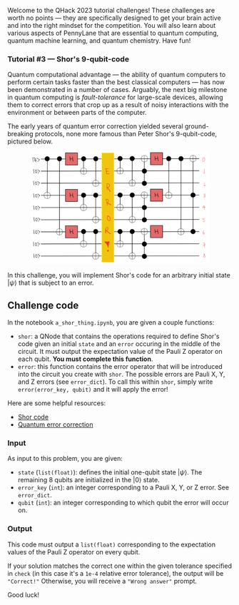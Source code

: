 Welcome to the QHack 2023 tutorial challenges! These challenges are worth no points — they are specifically designed to get your brain active and into the right mindset for the competition. You will also learn about various aspects of PennyLane that are essential to quantum computing, quantum machine learning, and quantum chemistry. Have fun!

### Tutorial \#3 — Shor's 9-qubit-code

Quantum computational advantage — the ability of quantum computers to perform certain tasks faster than the best classical computers — has now been demonstrated in a number of cases.
Arguably, the next big milestone in quantum computing is *fault-tolerance* for large-scale devices, allowing them to correct errors that crop up as a result of noisy interactions with the environment or between parts of the computer.

The early years of quantum error correction yielded several ground-breaking protocols, none more famous than Peter Shor's 9-qubit-code, pictured below.

<p align="center">
<img src="./images/daily3.png" width="400"/>
</p>

In this challenge, you will implement Shor's code for an arbitrary initial state $\vert \psi \rangle$ that is subject to an error. 

## Challenge code

In the notebook `a_shor_thing.ipynb`, you are given a couple functions:

- `shor`: a QNode that contains the operations required to define Shor's code given an initial `state` and an `error` occuring in the middle of the circuit. It must output the expectation value of the Pauli Z operator on each qubit. **You must complete this function**.
- `error`: this function contains the error operator that will be introduced into the circuit you create with `shor`. The possible errors are Pauli X, Y, and Z errors (see `error_dict`). To call this within `shor`, simply write `error(error_key, qubit)` and it will apply the error!

Here are some helpful resources:

- [Shor code](https://en.wikipedia.org/wiki/Quantum_error_correction#Shor_code)
- [Quantum error correction](https://en.wikipedia.org/wiki/Quantum_error_correction)

### Input 

As input to this problem, you are given:

- `state` (`list(float)`): defines the initial one-qubit state $\vert \psi \rangle$. The remaining 8 qubits are initialized in the $\vert 0 \rangle$ state.
- `error_key` (`int`): an integer corresponding to a Pauli X, Y, or Z error. See `error_dict`.
- `qubit` (`int`): an integer corresponding to which qubit the error will occur on.

### Output

This code must output a `list(float)` corresponding to the expectation values of the Pauli Z operator on every qubit.

If your solution matches the correct one within the given tolerance specified in `check` (in this case it's a `1e-4` relative error tolerance), the output will be `"Correct!"` Otherwise, you will receive a `"Wrong answer"` prompt.

Good luck!

